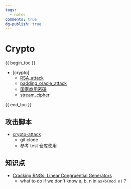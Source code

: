 ```yaml
---
tags:
  - notes
comments: true
dg-publish: true
---
```


# Crypto

{{ begin_toc }}

- [crypto]
	- [RSA_attack](RSA_attack.md)
	- [padding_oracle_attack](padding_oracle_attack.md)
	- [国家商用密码](国家商用密码.md)
	- [stream_cipher](stream_cipher.md)

{{ end_toc }}

## 攻击脚本

- [crypto-attack](https://github.com/jvdsn/crypto-attacks/)
    - git clone
    - 参考 test 仓库使用

## 知识点

- [Cracking RNGs: Linear Congruential Generators](https://tailcall.net/posts/cracking-rngs-lcgs/)
    - what to do if we don't know a, b, n in `ax+b(mod n)` ?